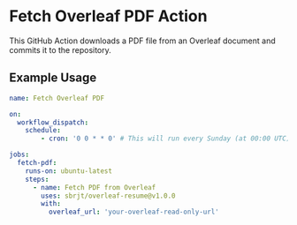 # Fetch Overleaf PDF Action

This GitHub Action downloads a PDF file from an Overleaf document and commits it to the repository.

## Example Usage

```yaml
name: Fetch Overleaf PDF

on:
  workflow_dispatch:
	schedule:
		- cron: '0 0 * * 0' # This will run every Sunday (at 00:00 UTC)

jobs:
  fetch-pdf:
    runs-on: ubuntu-latest
    steps:
      - name: Fetch PDF from Overleaf
        uses: sbrjt/overleaf-resume@v1.0.0
        with:
          overleaf_url: 'your-overleaf-read-only-url'
```
